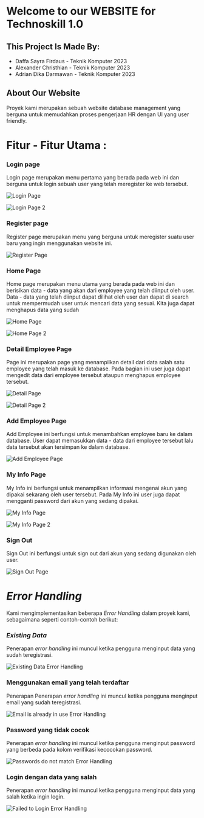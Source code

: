 # Welcome to our WEBSITE for Technoskill 1.0
## This Project Is Made By:
- Daffa Sayra Firdaus - Teknik Komputer 2023
- Alexander Christhian - Teknik Komputer 2023
- Adrian Dika Darmawan - Teknik Komputer 2023

## About Our Website
Proyek kami merupakan sebuah website database management yang berguna untuk memudahkan proses pengerjaan HR dengan UI yang user friendly.

# Fitur - Fitur Utama :
### Login page
Login page merupakan menu pertama yang berada pada web ini dan berguna untuk login sebuah user yang telah meregister ke web tersebut.

![Login Page](Screenshot/Login1.png)

![Login Page 2](Screenshot/Login2.png)

### Register page
Register page merupakan menu yang berguna untuk meregister suatu user baru yang ingin menggunakan website ini.

![Register Page](Screenshot/Register1.png)

### Home Page
Home page merupakan menu utama yang berada pada web ini dan berisikan data - data yang akan dari employee yang telah diinput oleh user. Data - data yang telah diinput dapat dilihat oleh user dan dapat di search untuk mempermudah user untuk mencari data yang sesuai. Kita juga dapat menghapus data yang sudah 

![Home Page](Screenshot/354605133-a0928fdd-6293-4d1a-817f-ea43c201dd31.png)

![Home Page 2](Screenshot/Home2.jpg)

### Detail Employee Page
Page ini merupakan page yang menampilkan detail dari data salah satu employee yang telah masuk ke database. Pada bagian ini user juga dapat mengedit data dari employee tersebut ataupun menghapus employee tersebut.

![Detail Page](Screenshot/DetailEmployee1.png)

![Detail Page 2](Screenshot/DetailEmployee2.png)

### Add Employee Page
Add Employee ini berfungsi untuk menambahkan employee baru ke dalam database. User dapat memasukkan data - data dari employee tersebut lalu data tersebut akan tersimpan ke dalam database.

![Add Employee Page](Screenshot/AddEmployee1.png)

### My Info Page
My Info ini berfungsi untuk menampilkan informasi mengenai akun yang dipakai sekarang oleh user tersebut. Pada My Info ini user juga dapat mengganti password dari akun yang sedang dipakai.

![My Info Page](Screenshot/MyInfo1.jpg)

![My Info Page 2](Screenshot/MyInfo2.png)

### Sign Out
Sign Out ini berfungsi untuk sign out dari akun yang sedang digunakan oleh user.

![Sign Out Page](Screenshot/SignOut.png)

# _Error Handling_
Kami mengimplementasikan beberapa _Error Handling_ dalam proyek kami, sebagaimana seperti contoh-contoh berikut:

### _Existing Data_
Penerapan _error handling_ ini muncul ketika pengguna menginput data yang sudah teregistrasi.

![Existing Data Error Handling](Screenshot/ErrorHandlingExists.jpg)

### Menggunakan email yang telah terdaftar
Penerapan Penerapan _error handling_ ini muncul ketika pengguna menginput email yang sudah teregistrasi.

![Email is already in use Error Handling](Screenshot/ErrorHandlingEmail.jpg)

### Password yang tidak cocok
Penerapan _error handling_ ini muncul ketika pengguna menginput password yang berbeda pada kolom verifikasi kecocokan password.

![Passwords do not match Error Handling](Screenshot/ErrorHandlingPassword.jpg)

### Login dengan data yang salah
Penerapan _error handling_ ini muncul ketika pengguna menginput data yang salah ketika ingin login.

![Failed to Login Error Handling](Screenshot/ErrorHandlingLogin.jpg)
